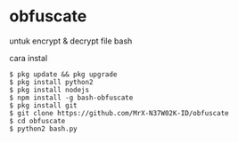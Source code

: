 # obfuscate
untuk encrypt & decrypt file bash

cara instal

```
$ pkg update && pkg upgrade
$ pkg install python2
$ pkg install nodejs
$ npm install -g bash-obfuscate
$ pkg install git
$ git clone https://github.com/MrX-N37W02K-ID/obfuscate
$ cd obfuscate
$ python2 bash.py
```
